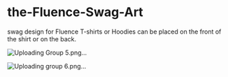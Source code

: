 # the-Fluence-Swag-Art
 swag design for Fluence T-shirts or Hoodies
can be placed on the front of the shirt or on the back.

![Uploading Group 5.png…]()

![Uploading group 6.png…]()
